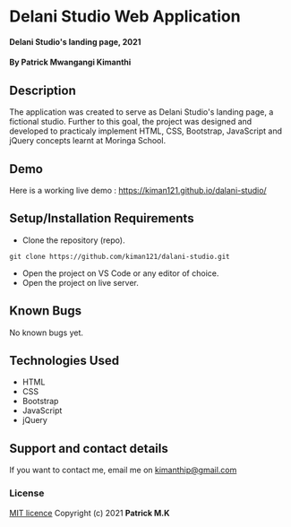 # Delani Studio Web Application

#### Delani Studio's landing page, 2021

#### By **Patrick Mwangangi Kimanthi**

## Description

The application was created to serve as Delani Studio's landing page, a fictional studio. Further to this goal, the project was designed and developed to practicaly implement HTML, CSS, Bootstrap, JavaScript and jQuery concepts learnt at Moringa School.

## Demo

Here is a working live demo : https://kiman121.github.io/dalani-studio/

## Setup/Installation Requirements

- Clone the repository (repo).

```
git clone https://github.com/kiman121/dalani-studio.git
```

- Open the project on VS Code or any editor of choice.
- Open the project on live server.

## Known Bugs

No known bugs yet.

## Technologies Used

- HTML
- CSS
- Bootstrap
- JavaScript
- jQuery

## Support and contact details

If you want to contact me, email me on kimanthip@gmail.com

### License

[MIT licence](https://github.com/kiman121/dalani-studio/blob/master/LICENCE)
Copyright (c) 2021 **Patrick M.K**
